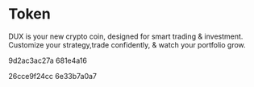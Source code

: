# Token
DUX is your new crypto coin, designed for smart trading &amp; investment. Customize your strategy,trade confidently, &amp; watch your portfolio grow.


9d2ac3ac27a
681e4a16

26cce9f24cc
  6e33b7a0a7
